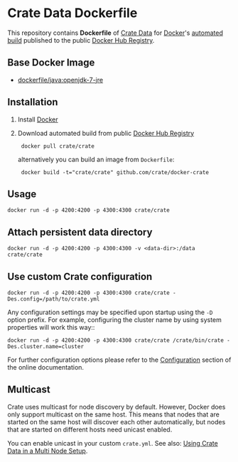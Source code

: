 # Crate Data Dockerfile

This repository contains **Dockerfile** of [Crate Data][3] for [Docker][1]'s [automated build][2]
published to the public [Docker Hub Registry][4].


## Base Docker Image

- [dockerfile/java:openjdk-7-jre][5]

## Installation

1. Install [Docker][1]

2. Download automated build from public [Docker Hub Registry][2]

        docker pull crate/crate

   alternatively you can build an image from `Dockerfile`:

        docker build -t="crate/crate" github.com/crate/docker-crate

## Usage

    docker run -d -p 4200:4200 -p 4300:4300 crate/crate

## Attach persistent data directory

    docker run -d -p 4200:4200 -p 4300:4300 -v <data-dir>:/data crate/crate

## Use custom Crate configuration

    docker run -d -p 4200:4200 -p 4300:4300 crate/crate -Des.config=/path/to/crate.yml

Any configuration settings may be specified upon startup using the `-D` option prefix.
For example, configuring the cluster name by using system properties will work this way::

    docker run -d -p 4200:4200 -p 4300:4300 crate/crate /crate/bin/crate -Des.cluster.name=cluster

For further configuration options please refer to the [Configuration][6] section of the online documentation.

## Multicast

Crate uses multicast for node discovery by default. However, Docker does only support multicast on the same
host. This means that nodes that are started on the same host will discover each other automatically,
but nodes that are started on different hosts need unicast enabled.

You can enable unicast in your custom ``crate.yml``. See also: [Using Crate Data in a Multi Node Setup][7].


[1]: https://www.docker.com
[2]: https://registry.hub.docker.com/u/crate/crate/
[3]: https://crate.io
[4]: https://registry.hub.docker.com/
[5]: http://dockerfile.github.io/#/java
[6]: https://crate.io/docs/stable/configuration.html
[7]: https://crate.io/blog/using-crate-in-multinode-setup/

